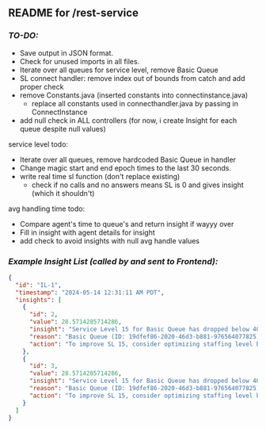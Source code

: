 ## README for /rest-service

### _TO-DO:_
- Save output in JSON format.
- Check for unused imports in all files.
- Iterate over all queues for service level, remove Basic Queue
- SL connect handler: remove index out of bounds from catch and add proper check
- remove Constants.java (inserted constants into connectinstance.java)
  - replace all constants used in connecthandler.java by passing in ConnectInstance
- add null check in ALL controllers (for now, i create Insight for each queue despite null values)

service level todo:
- Iterate over all queues, remove hardcoded Basic Queue in handler
- Change magic start and end epoch times to the last 30 seconds.
- write real time sl function (don't replace existing)
  - check if no calls and no answers means SL is 0 and gives insight (which it shouldn't)

avg handling time todo:
- Compare agent's time to queue's and return insight if wayyy over
- Fill in insight with agent details for insight
- add check to avoid insights with null avg handle values



### _Example Insight List (called by and sent to Frontend):_
```json
{
  "id": "IL-1",
  "timestamp": "2024-05-14 12:31:11 AM PDT",
  "insights": [
    {
      "id": 2,
      "value": 28.5714285714286,
      "insight": "Service Level 15 for Basic Queue has dropped below 40%",
      "reason": "Basic Queue (ID: 19dfef86-2020-46d3-b881-976564077825) Service Level 15 (percentage of contacts answered within past 15 seconds) has dropped below 40%. Low answer rate indicates low efficiency and could lead to increased customer dissatisfaction, increased abandon rates. Current agents may also experience difficulties with increased contact volume.",
      "action": "To improve SL 15, consider optimizing staffing level by assigning more available agents to Basic queue."
    },
    {
      "id": 3,
      "value": 28.5714285714286,
      "insight": "Service Level 15 for Basic Queue has dropped below 40%",
      "reason": "Basic Queue (ID: 19dfef86-2020-46d3-b881-976564077825) Service Level 15 (percentage of contacts answered within past 15 seconds) has dropped below 40%. Low answer rate indicates low efficiency and could lead to increased customer dissatisfaction, increased abandon rates. Current agents may also experience difficulties with increased contact volume.",
      "action": "To improve SL 15, consider optimizing staffing level by assigning more available agents to Basic queue."
    }
  ]
}
```